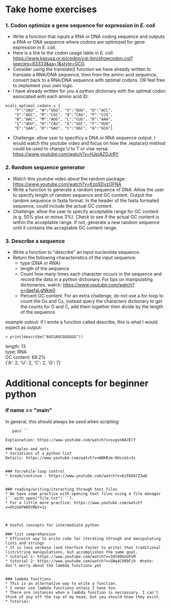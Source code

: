 # Take home exercises

### 1. Codon optimize a gene sequence for expression in *E. coli*
* Write a function that inputs a RNA or DNA coding sequence and outputs a RNA or DNA sequence where codons are optimized for gene expression in *E. coli*. 
* Here is a link to the codon usage table in *E. coli*: https://www.kazusa.or.jp/codon/cgi-bin/showcodon.cgi?species=83333&aa=1&style=GCG
* Consider using the translate() function we have already written to translate a RNA/DNA sequence, then from the amino acid sequence, convert back to a RNA/DNA sequence with optimal codons. OR feel free to implement your own logic. 
* I have already written for you a python dictionary with the optimal codon associated with each amino acid ID:

```
ecoli_optimal_codons = {
    "Y":"UAU", "W":"UGG", "V":"GUG", "U":"ACC",
    "S":"AGC", "R":"CGC", "Q":"CAG", "P":"CCG",
    "N":"AAC", "M":"AUG", "L":"CUG", "K":"AAA",
    "I":"AUU", "H":"CAU", "G":"GGC", "F":"UUU",
    "E":"GAA", "D":"GAU", "C":"UGC", "A":"GCG"}
```

* Challenge: allow user to specificy a DNA or RNA sequence output. I would watch this youtube video and focus on how the .replace() method could be used to change U to T or vise versa:
https://www.youtube.com/watch?v=HJpiAZDJrRY



### 2. Random sequence generator
* Watch this youtube video about the random package: https://www.youtube.com/watch?v=KzqSDvzOFNA
* Write a function to generate a random sequence of DNA. Allow the user to specify length of random sequence and GC content. Output the random sequence in fasta format. In the header of the fasta formated sequence, could include the actual GC content.
* Challenge: allow the user to specify acceptable range for GC content (e.g. 50% plus or minus 3%). Check to see if the actual GC content is within the acceptable range. If not, generate a new random sequence until it contains the acceptable GC content range.


### 3. Describe a sequence
* Write a function to "describe" an input nucleotide sequence.
* Return the following characteristics of the input sequence:
    - type (DNA or RNA)
    - length of the sequence
    - Count how many times each character occurs in the sequence and record the data in a python dictionary. For tips on manipulating dictionaries, watch: https://www.youtube.com/watch?v=daefaLgNkw0
    - Percent GC content. For an extra challenge, do not use a for-loop to count the Gs and Cs, instead query the characters dictionary to get the counts for G and C, add them together then divide by the length of the sequence.

example outout:
if I wrote a function called describe,  this is what I would expect as output:

```> print(describe("AUCGAUCGGGGGG"))```

length: 13\
type: RNA\
GC content: 69.2%\
{'A': 2, 'U': 2, 'C': 2, 'G': 7}



# Additional concepts for beginner python

### if __name__ == "__main__"
In general, this should always be used when scripting:
```if __name__ == "__main__":
   pass```

Explaination: https://www.youtube.com/watch?v=sugvnHA7ElY

### tuples and sets
* Variations of a python list
Details: https://www.youtube.com/watch?v=W8KRzm-HUcc&t=1s


### for/while-loop control
* break/continue : https://www.youtube.com/watch?v=6iF8Xb7Z3wQ


### reading/writing/iterarting through text files
* We have some practice with opening text files using a file manager (```with open("file.txt")```). 
* For a little more practice: https://www.youtube.com/watch?v=Uh2ebFW8OYM&t=1s



# Useful concepts for intermediate python

### list comprehension
* Efficeint way to write code for iterating through and manipulating lists and strings
* It is less verbose (and therfore faster to write) that traditional list/string manipulations, but accomplishes the same goal. 
* tutorial 1: https://www.youtube.com/watch?v=3dt4OGnU5sM
* tutorial 2: https://www.youtube.com/watch?v=SNq4C988FjU  #note: don't worry about the lambda functions yet


### lambda functions
* This is an alternative way to write a function.
* I never use lambda functions unless I have too.
* There are instances when a lambda function is neccessary. I can't think of any off the top of my head, but you should know they exist. 
* Tutorial: 

